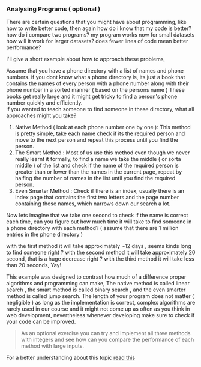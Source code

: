 ### Analysing Programs ( optional )

There are certain questions that you might have about programming,
like how to write better code, then again how do i know that my code is better?
how do i compare two programs?
my program works now for small datasets how will it work for larger datasets?
does fewer lines of code mean better performance?

I'll give a short example about how to approach these problems,

Assume that you have a phone directory with a list of names and phone numbers. if you dont know what a phone directory is, its just a book that contains the names of every person with a phone number along with their phone number in a sorted manner ( based on the persons name ) These books get really large and it might get tricky to find a person's phone number quickly and efficiently.  
if you wanted to teach someone to find someone in these directory, what all approaches might you take?

1. Native Method ( look at each phone number one by one ):
   This method is pretty simple, take each name check if its the required person and move to the next person and repeat this process until you find the person.
2. The Smart Method :
   Most of us use this method even though we never really learnt it formally, to find a name we take the middle ( or sorta middle ) of the list and check if the name of the required person is greater than or lower than the names in the current page, repeat by halfing the number of names in the list until you find the required person.
3. Even Smarter Method :
   Check if there is an index, usually there is an index page that contains the first two letters and the page number containing those names, which narrows down our search a lot.

Now lets imagine that we take one second to check if the name is correct each time, can you figure out how much time it will take to find someone in a phone directory with each method? ( assume that there are 1 million entries in the phone directory )

with the first method it will take approximately ~12 days , seems kinds long to find someone right ?
with the second method it will take approximately 20 second, that is a huge decrease right ?
with the third method it will take less than 20 seconds, Yay!

This example was designed to contrast how much of a difference proper algorithms and programming can make, The native method is called linear search , the smart method is called binary search , and the even smarter method is called jump search.
The length of your program does not matter ( negligible ) as long as the implementation is correct, complex algorithms are rarely used in our course and it might not come up as often as you think in web development, nevertheless whenever developing make sure to check if your code can be improved.

> As an optional exercise you can try and implement all three methods with integers and see how can you compare the performance of each method with large inputs.

For a better understanding about this topic [read this](https://en.wikipedia.org/wiki/Time_complexity)
